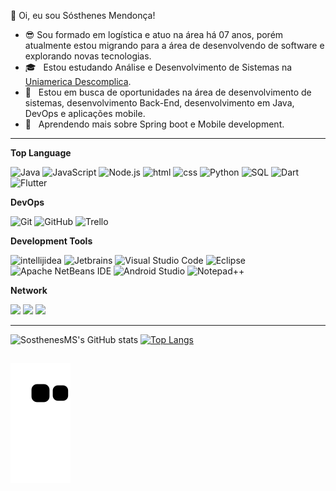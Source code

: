 <div>
  
:wave: Oi, eu sou Sósthenes Mendonça!
* :sunglasses:  Sou formado em logística e atuo na área há 07 anos, porém atualmente estou migrando para a área de desenvolvendo de software e explorando novas tecnologias.
* 🎓 &nbsp; Estou estudando Análise e Desenvolvimento de Sistemas na <a href="https://descomplica.com.br/faculdade/">Uniamerica Descomplica</a>.
* 💼 &nbsp; Estou em busca de oportunidades na área de desenvolvimento de sistemas, desenvolvimento Back-End, desenvolvimento em Java, DevOps e aplicações mobile.
* 🌱 &nbsp; Aprendendo mais sobre Spring boot e Mobile development.
</div>

---

**Top Language**
  
 
  ![Java](https://custom-icon-badges.demolab.com/badge/Java-007396.svg?logo=java&logoColor=white)
  ![JavaScript](https://img.shields.io/badge/JavaScript-F7DF1E.svg?logo=javascript&logoColor=black)
  ![Node.js](https://img.shields.io/badge/Node.js-43853D.svg?logo=node.js&logoColor=white)
  ![html](https://img.shields.io/badge/HTML-E34F26.svg?logo=html5&logoColor=white)
  ![css](https://img.shields.io/badge/CSS-1572B6.svg?logo=css3&logoColor=white)
  ![Python](https://img.shields.io/badge/Python-14354C.svg?logo=python&logoColor=white)
  ![SQL](https://custom-icon-badges.demolab.com/badge/SQL-025E8C.svg?logo=database&logoColor=white)
  ![Dart](https://img.shields.io/badge/-Dart-333333?style=flat&logo=Dart&logoColor=007396)
  ![Flutter](https://img.shields.io/badge/-Flutter-333333?style=flat&logo=Flutter&logoColor=007396)
  
 
**DevOps**

  ![Git](https://img.shields.io/badge/-Git-333333?style=flat&logo=git)
  ![GitHub](https://img.shields.io/badge/-GitHub-333333?style=flat&logo=github)
  ![Trello](https://img.shields.io/badge/-Trello-333333?style=flat&logo=trello&logoColor=007ACC)


**Development Tools**

  ![intellijidea](https://img.shields.io/badge/-intellijidea-333333?style=flat&logo=intellijidea&logoColor=007ACC)
  ![Jetbrains](https://img.shields.io/badge/-Jetbrains-333333?style=flat&logo=Jetbrains&logoColor=007ACC)
  ![Visual Studio Code](https://img.shields.io/badge/-Visual%20Studio%20Code-333333?style=flat&logo=visual-studio-code&logoColor=007ACC)
  ![Eclipse](https://img.shields.io/badge/-Eclipse-333333?style=flat&logo=eclipse-ide&logoColor=2C2255)
  ![`Apache NetBeans IDE`](https://img.shields.io/badge/-Apache%20NetBeans%20IDE-333333?style=flat&logo=Apache-NetBeans-IDE&logoColor=007ACC)
  ![Android Studio](https://img.shields.io/badge/-Android%20Studio-333333?style=flat&logo=Android-Studio&logoColor=007ACC)
  ![`Notepad++`](https://img.shields.io/badge/-Notepad++-333333?style=flat&logo=Notepad++&logoColor=007ACC)
 
 
**Network**
   
<a href="https://www.linkedin.com/in/sosthenes-mendonca" target="_blank"><img src="https://img.shields.io/badge/-LinkedIn-%230077B5?style=for-the-badge&logo=linkedin&logoColor=white" target="_blank"></a>
<a href = "sosthenesms@gmail.com"><img src="https://img.shields.io/badge/-Gmail-%23333?style=for-the-badge&logo=gmail&logoColor=white" target="_blank"></a>
<a href = "sosthenesms@yahoo.com.br"><img src="https://img.shields.io/badge/-Yahoo-%23333?style=for-the-badge&logo=Yahoo&logoColor=white" target="_blank"></a>
  
---

![SosthenesMS's GitHub stats](https://github-readme-stats.vercel.app/api?username=SosthenesMS&show_icons=true&theme=tokyonight&count_private=true)
[![Top Langs](https://github-readme-stats.vercel.app/api/top-langs/?username=SosthenesMS&layout=compact&theme=tokyonight&count_private=true)](https://github.com/SosthenesMS/github-readme-stats)

<div>
  
##
  
![Snake animation](https://github.com/rafaballerini/rafaballerini/blob/output/github-contribution-grid-snake.svg)
